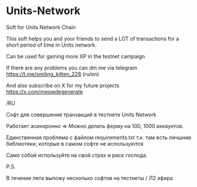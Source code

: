 # Units-Network
Soft for Units Network Chain

This soft helps you and your friends to send a LOT of transactions for a short period of time in Units network.

Can be used for gaining more XP in the testnet campaign

If there are any problems you can dm me via telegram https://t.me/smiling_kitten_228 (ru/en)

And also subscribe on X for my future projects https://x.com/meowdegenerate 

/RU

Софт для совершения транзакций в тестнете Units Network

Работает асинхронно => Можно делать ферму на 100, 1000 аккаунтов.

Единственная проблема с файлом requirements.txt т.к. там есть личшние библиотеки, которые в самом софте не используются

Само собой используйте на свой страх и риск господа.

P.S.

В течение лета выложу несколько софтов на тестнеты / Л2 эфира
